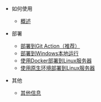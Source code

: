 * 如何使用

  * [概述](index.md)
  
* 部署

  * [部署到Git Action（推荐）](ga.md)
  * [部署到Windows本地运行](local.md)
  * [使用Docker部署到Linux服务器](docker.md)
  * [使用原生环境部署到Linux服务器](linux.md)

  
* 其他
  * [其他信息](others.md)